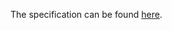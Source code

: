 The specification can be found [here][specs].

[specs]: https://personal.cis.strath.ac.uk/murray.wood/Gizmoball/Gizmoball_spec.htm
